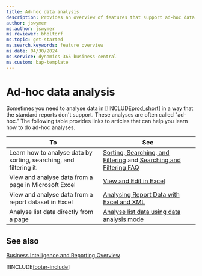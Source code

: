 ```yaml
---
title: Ad-hoc data analysis
description: Provides an overview of features that support ad-hoc data analyses in Business Central.
author: jswymer
ms.author: jswymer
ms.reviewer: bholtorf
ms.topic: get-started
ms.search.keywords: feature overview
ms.date: 04/30/2024
ms.service: dynamics-365-business-central
ms.custom: bap-template
---
```

# Ad-hoc data analysis

Sometimes you need to analyse data in [!INCLUDE[prod_short](includes/prod_short.md)] in a way that the standard reports don't support. These analyses are often called "ad-hoc." The following table provides links to articles that can help you learn how to do ad-hoc analyses.

| To | See |
| --- | --- |
| Learn how to analyse data by sorting, searching, and filtering it. | [Sorting, Searching, and Filtering](ui-enter-criteria-filters.md) and [Searching and Filtering FAQ](ui-search-filter-faq.yml) |
| View and analyse data from a page in Microsoft Excel | [View and Edit in Excel](across-work-with-excel.md) |
| View and analyse data from a report dataset in Excel | [Analysing Report Data with Excel and XML](report-analyze-excel.md) |
| Analyse list data directly from a page |[Analyse list data using data analysis mode](analysis-mode.md)|

## See also

[Business Intelligence and Reporting Overview](ui-work-report.md)

[!INCLUDE[footer-include](includes/footer-banner.md)]
